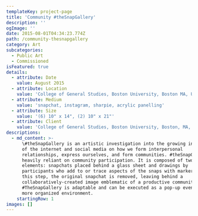 ```yaml
---
templateKey: project-page
title: 'Community #theSnapGallery'
description: ''
ogImage: ''
date: 2015-08-01T04:34:23.774Z
path: /community-thesnapgallery
category: Art
subcategories:
  - Public Art
  - Commissioned
isFeatured: true
details:
  - attribute: Date
    value: August 2015
  - attribute: Location
    value: 'College of General Studies, Boston University, Boston MA, USA, 02215'
  - attribute: Medium
    value: 'snapchat, instagram, sharpie, acrylic panelling'
  - attribute: Size
    value: '(6) 10" x 14", (2) 10" x 21"'
  - attribute: Client
    value: 'College of General Studies, Boston University, Boston, MA, USA'
descriptions:
  - md_content: >-
      \#theSnapGallery is an artistic investigation into the growing influence
      of the internet and social media on how we form interpersonal
      relationships, express ourselves, and form communities. #theSnapGallery is
      heavily reliant on community participation. It is composed of two
      elements: snapchats placed behind a glass sheet and drawings by
      participants who add to or trace aspects of the snaps with markers. After
      this step, the original snapchat is removed, leaving behind a
      collaboratively-created image emblematic of a productive community.
      #TheSnapGallery is adaptable and can be executed as a pop-up event or in a
      more organized environment.
    startingRow: 1
images: []
---
```


